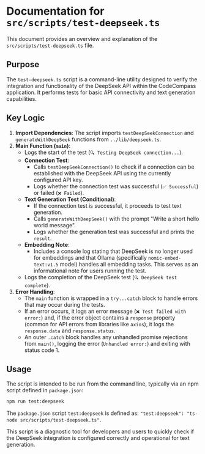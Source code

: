 # Documentation for `src/scripts/test-deepseek.ts`

This document provides an overview and explanation of the `src/scripts/test-deepseek.ts` file.

## Purpose

The `test-deepseek.ts` script is a command-line utility designed to verify the integration and functionality of the DeepSeek API within the CodeCompass application. It performs tests for basic API connectivity and text generation capabilities.

## Key Logic

1.  **Import Dependencies**: The script imports `testDeepSeekConnection` and `generateWithDeepSeek` functions from `../lib/deepseek.ts`.
2.  **Main Function (`main`)**:
    *   Logs the start of the test (`🔍 Testing DeepSeek connection...`).
    *   **Connection Test**:
        *   Calls `testDeepSeekConnection()` to check if a connection can be established with the DeepSeek API using the currently configured API key.
        *   Logs whether the connection test was successful (`✅ Successful`) or failed (`❌ Failed`).
    *   **Text Generation Test (Conditional)**:
        *   If the connection test is successful, it proceeds to test text generation.
        *   Calls `generateWithDeepSeek()` with the prompt "Write a short hello world message".
        *   Logs whether the generation test was successful and prints the `result`.
    *   **Embedding Note**:
        *   Includes a console log stating that DeepSeek is no longer used for embeddings and that Ollama (specifically `nomic-embed-text:v1.5` model) handles all embedding tasks. This serves as an informational note for users running the test.
    *   Logs the completion of the DeepSeek test (`🔍 DeepSeek test complete`).
3.  **Error Handling**:
    *   The `main` function is wrapped in a `try...catch` block to handle errors that may occur during the tests.
    *   If an error occurs, it logs an error message (`❌ Test failed with error:`) and, if the error object contains a `response` property (common for API errors from libraries like `axios`), it logs the `response.data` and `response.status`.
    *   An outer `.catch` block handles any unhandled promise rejections from `main()`, logging the error (`Unhandled error:`) and exiting with status code 1.

## Usage

The script is intended to be run from the command line, typically via an npm script defined in `package.json`:

```bash
npm run test:deepseek
```
The `package.json` script `test:deepseek` is defined as: `"test:deepseek": "ts-node src/scripts/test-deepseek.ts"`.

This script is a diagnostic tool for developers and users to quickly check if the DeepSeek integration is configured correctly and operational for text generation.
